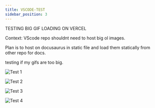 ```yaml
---
title: VSCODE-TEST
sidebar_position: 3
---
```


TESTING BIG GIF LOADING ON VERCEL

Context: VScode repo shouldnt need to host big ol images.

Plan is to host on docusaurus in static file and load them statically from other repo for docs. 

testing if my gifs are too big.  

![Test 1](/sept-2023-vscode-possible-values.gif)

![Test 2](/sept-2023-vscode-code-usages.gif)

![Test 3](/sept-2023-vscode-keys.gif)

![Test 4](/sept-2023-vscode-active-environments.gif)
